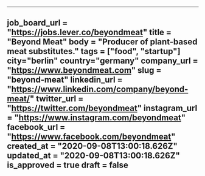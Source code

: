 ---
job_board_url = "https://jobs.lever.co/beyondmeat"
title = "Beyond Meat"
body = "Producer of plant-based meat substitutes."
tags = ["food", "startup"]
city="berlin"
country="germany"
company_url = "https://www.beyondmeat.com"
slug = "beyond-meat"
linkedin_url = "https://www.linkedin.com/company/beyond-meat/"
twitter_url = "https://twitter.com/beyondmeat"
instagram_url = "https://www.instagram.com/beyondmeat"
facebook_url = "https://www.facebook.com/beyondmeat"
created_at = "2020-09-08T13:00:18.626Z"
updated_at = "2020-09-08T13:00:18.626Z"
is_approved = true
draft = false
---
